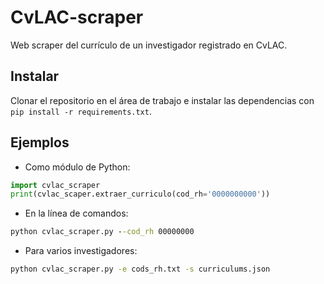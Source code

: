 # CvLAC-scraper
Web scraper del currículo de un investigador registrado en CvLAC.

## Instalar
Clonar el repositorio en el área de trabajo e instalar las dependencias con `pip install -r requirements.txt`.

## Ejemplos
* Como módulo de Python:
```python
import cvlac_scraper
print(cvlac_scaper.extraer_curriculo(cod_rh='0000000000'))
```
* En la línea de comandos:
```cmd
python cvlac_scraper.py --cod_rh 00000000
```
* Para varios investigadores:
```cmd
python cvlac_scraper.py -e cods_rh.txt -s curriculums.json
```
